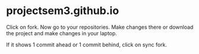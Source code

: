 # projectsem3.github.io

Click on fork.
Now go to your repositories.
Make changes there or download the project and make changes in your laptop.

If it shows 1 commit ahead or 1 commit behind, click on sync fork.
